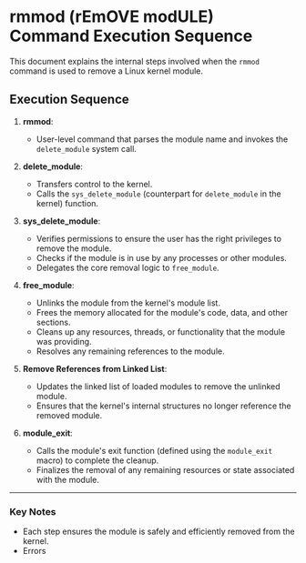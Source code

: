 # rmmod (rEmOVE modULE) Command Execution Sequence

This document explains the internal steps involved when the `rmmod` command is used to remove a Linux kernel module.

## Execution Sequence

1. **rmmod**:
   - User-level command that parses the module name and invokes the `delete_module` system call.

2. **delete_module**:
   - Transfers control to the kernel.
   - Calls the `sys_delete_module` (counterpart for `delete_module` in the kernel) function.

3. **sys_delete_module**:
   - Verifies permissions to ensure the user has the right privileges to remove the module.
   - Checks if the module is in use by any processes or other modules.
   - Delegates the core removal logic to `free_module`.

4. **free_module**:
   - Unlinks the module from the kernel's module list.
   - Frees the memory allocated for the module's code, data, and other sections.
   - Cleans up any resources, threads, or functionality that the module was providing.
   - Resolves any remaining references to the module.

5. **Remove References from Linked List**:
   - Updates the linked list of loaded modules to remove the unlinked module.
   - Ensures that the kernel's internal structures no longer reference the removed module.

6. **module_exit**:
   - Calls the module's exit function (defined using the `module_exit` macro) to complete the cleanup.
   - Finalizes the removal of any remaining resources or state associated with the module.

---

### Key Notes
- Each step ensures the module is safely and efficiently removed from the kernel.
- Errors
